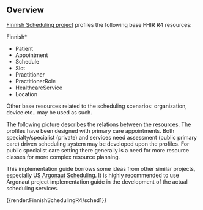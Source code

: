 ## Overview

[Finnish Scheduling project](https://simplifier.net/finnishschedulingr4) profiles the following base FHIR R4 resources:

Finnish*
- Patient
- Appointment
- Schedule
- Slot
- Practitioner
- PractitionerRole
- HealthcareService
- Location

Other base resources related to the scheduling scenarios: organization, device etc.. may be used as such.

The following picture describes the relations between the resources. The profiles have been designed with primary care appointments. Both specialty/specialist (private) and services need assessment (public primary care) driven scheduling system may be developed upon the profiles. For public specialist care setting there generally is a need for more resource classes for more complex resource planning.   

This implementation guide borrows some ideas from other similar projects, especially [US Argonaut Scheduling](http://fhir.org/guides/argonaut/scheduling/index.html). It is highly recommended to use Argonaut project implementation guide in the development of the actual scheduling services. 

{{render:FinnishSchedulingR4/sched1}}
